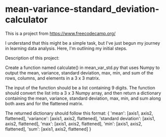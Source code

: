 # mean-variance-standard_deviation-calculator
This is a project from https://www.freecodecamp.org/

I understand that this might be a simple task, but I've just begun my journey in learning data analysis. 
Here, I'm outlining my initial steps.

Description of this project:

Create a function named calculate() in mean_var_std.py that uses Numpy to output the mean, variance, standard deviation,
max, min, and sum of the rows, columns, and elements in a 3 x 3 matrix.

The input of the function should be a list containing 9 digits. The function should convert the list into a 3 x 3 Numpy array,
and then return a dictionary containing the mean, variance, standard deviation, max, min, and sum along both axes and for the flattened matrix.

The returned dictionary should follow this format: { 'mean': [axis1, axis2, flattened], 'variance': [axis1, axis2, flattened],
'standard deviation': [axis1, axis2, flattened], 'max': [axis1, axis2, flattened], 'min': [axis1, axis2, flattened],
'sum': [axis1, axis2, flattened] }
